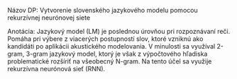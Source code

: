 Názov DP: Vytvorenie slovenského jazykového modelu pomocou rekurzívnej neurónovej
siete

Anotácia: Jazykový model (LM) je poslednou úrovňou pri rozpoznávaní reči. Pomáha
pri výbere z viacerých postupností slov, ktoré vzniknú ako kandidáti
po aplikácii akustického modelovania. V minulosti sa využíval 2-gram, 3-gram
jazykový model, ktorý je však z výpočtového hľadiska problematické rozšíriť
na všeobecný N-gram. Na tento účel sa využije rekurzívna neurónová sieť
(RNN).
